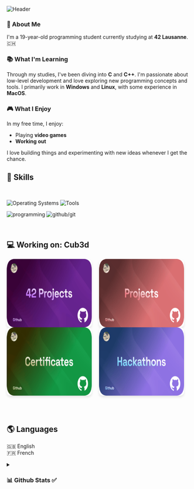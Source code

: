 ![Header](https://capsule-render.vercel.app/api?type=waving&height=150&text=Isaiah🍂&fontAlign=80&fontAlignY=50&color=gradient&colors=#9b00ff,#00ff00)

### 👋 About Me  
I'm a 19-year-old programming student currently studying at **42 Lausanne**.  🇨🇭

### 📚 What I'm Learning  
Through my studies, I've been diving into **C** and **C++**. I'm passionate about low-level development and love exploring new programming concepts and tools. I primarily work in **Windows** and **Linux**, with some experience in **MacOS**.  

### 🎮 What I Enjoy  
In my free time, I enjoy:  
- Playing **video games**  
- **Working out**

I love building things and experimenting with new ideas whenever I get the chance.

## 💼 Skills
  <br>
  <p>
    <img src="https://skillicons.dev/icons?i=kali,ubuntu,linux,apple,windows" alt="Operating Systems">
    <img src="https://skillicons.dev/icons?i=vscode,vim,github" alt="Tools">
  </p>
  <p>
    <img src="https://skillicons.dev/icons?i=bash,c,cpp,python,html,css,lua" alt="programming">
    <img src="https://skillicons.dev/icons?i=git" alt="github/git">
  </p>
</div>
<br>

## 💻 Working on: Cub3d

<div align="center" style="display: flex;">
    <!-- Box for 42 Projects with Image -->
    <a href="https://github.com/IsaiahRobinsonGit/42-Projects/tree/main" style="text-decoration: none; width: 330px; height: 186px; background-color: #f0f0f0; display: flex; justify-content: center; align-items: center; border-radius: 10px; box-shadow: 0 4px 6px rgba(0, 0, 0, 0.1); margin-right: 20px;">
        <img src="https://github.com/IsaiahRobinsonGit/images/blob/main/42%20Projects.png" width="330" height="186" style="border-radius: 10px;" />
    </a>
    <!-- Box for Custom Projects -->
    <a href="https://github.com/IsaiahRobinsonGit/Isaiah-Projects" style="text-decoration: none; width: 330px; height: 186px; background-color: #f0f0f0; display: flex; justify-content: center; align-items: center; border-radius: 10px; box-shadow: 0 4px 6px rgba(0, 0, 0, 0.1); margin-right: 20px;">
        <img src="https://github.com/IsaiahRobinsonGit/images/blob/main/Projects.png" width="330" height="186" style="border-radius: 10px;" />
    </a>
</div>
<div align="center" style="display: flex;">
    <!-- Box for Socials -->
    <a href="add link here" style="text-decoration: none; width: 330px; height: 186px; background-color: #f0f0f0; display: flex; justify-content: center; align-items: center; border-radius: 10px; box-shadow: 0 4px 6px rgba(0, 0, 0, 0.1); margin-right: 20px;">
        <img src="https://github.com/IsaiahRobinsonGit/images/blob/main/Certificates.png" width="330" height="186" style="border-radius: 10px;" />
    </a>
    <!-- Box for Diplomas -->
    <a href="add link here" style="text-decoration: none; width: 330px; height: 186px; background-color: #f0f0f0; display: flex; justify-content: center; align-items: center; border-radius: 10px; box-shadow: 0 4px 6px rgba(0, 0, 0, 0.1); margin-right: 20px;">
        <img src="https://github.com/IsaiahRobinsonGit/images/blob/main/hackathons.png" width="330" height="186" style="border-radius: 10px;" />
    </a>
</div>

<br/><br/> <!-- Adds extra space to separate sections -->

## 🌎 Languages
🇬🇧 English  
🇫🇷 French  

<details closed>
<summary><h3>📊 Github Stats ✅</summary>
    <div align="center">
        <!-- Most Used Languages -->
        <img src="https://github-readme-stats.vercel.app/api/top-langs/?username=isaiahrbs&theme=transparent&hide_border=false&include_all_commits=true&count_private=true&layout=compact"/>
    </div>
	<div align="center">
	    <!-- Smaller Stats Section -->
	    <div style="max-width: 400px; margin: 20px auto; font-size: 12px;">
	        <img src="https://github-readme-stats.vercel.app/api?username=isaiahrbs&theme=transparent&hide_border=false&include_all_commits=true&count_private=true"/>
	        <img src="https://github-readme-streak-stats.herokuapp.com/?user=isaiahrbs&theme=transparent&hide_border=false"/>
	    </div>
	</div>
    <img alt="isaiahrbs Activity Graph" src="https://github-readme-activity-graph.vercel.app/graph/?username=isaiahrbs&bg_color=RRGGBBAA&title_color=00abf0&color=00abf0&line=00abf0&point=DEDEDE&hide_border=true&custom_title=Contribution⠀Graph" />
</details>
